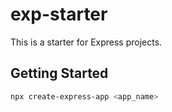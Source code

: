 # exp-starter

This is a starter for Express projects.
## Getting Started

```bash
npx create-express-app <app_name>
```
